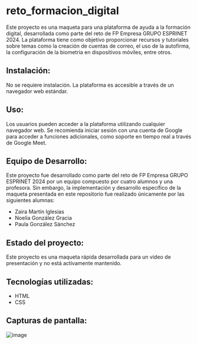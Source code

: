 # reto_formacion_digital

  Este proyecto es una maqueta para una plataforma de ayuda a la formación digital, desarrollada como parte 
  del reto de FP Empresa GRUPO ESPRINET 2024. La plataforma tiene como objetivo proporcionar recursos y 
  tutoriales sobre temas como la creación de cuentas de correo, el uso de la autofirma, la configuración 
  de la biometría en dispositivos móviles, entre otros.
  
  ## Instalación:
  No se requiere instalación. La plataforma es accesible a través de un navegador web estándar.
  
  ## Uso:
  Los usuarios pueden acceder a la plataforma utilizando cualquier navegador web. Se recomienda iniciar 
  sesión con una cuenta de Google para acceder a funciones adicionales, como soporte en tiempo real a través de Google Meet.
  
  ## Equipo de Desarrollo:
  Este proyecto fue desarrollado como parte del reto de FP Empresa GRUPO ESPRINET 2024 por un equipo compuesto por 
  cuatro alumnos y una profesora. Sin embargo, la implementación y desarrollo específico de la maqueta presentada
  en este repositorio fue realizado únicamente por las siguientes alumnas:

  - Zaira Martín Iglesias
  - Noelia González Gracia
  - Paula González Sánchez

  ## Estado del proyecto:
  Este proyecto es una maqueta rápida desarrollada para un video de presentación y no está activamente mantenido.

  ## Tecnologías utilizadas:
  - HTML
  - CSS

  ## Capturas de pantalla:

  ![image](https://github.com/ZairaMartin/reto_formacion_digital/assets/144007171/e956e572-cf0c-406e-ae2d-64981773792d)


 

